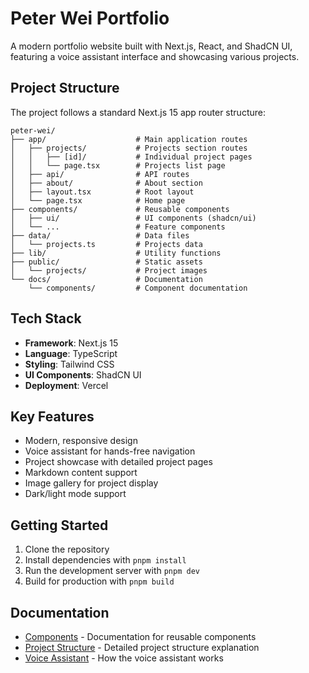 # Peter Wei Portfolio

A modern portfolio website built with Next.js, React, and ShadCN UI, featuring a voice assistant interface and showcasing various projects.

## Project Structure

The project follows a standard Next.js 15 app router structure:

```
peter-wei/
├── app/                    # Main application routes
│   ├── projects/           # Projects section routes
│   │   ├── [id]/           # Individual project pages
│   │   └── page.tsx        # Projects list page
│   ├── api/                # API routes
│   ├── about/              # About section
│   ├── layout.tsx          # Root layout
│   └── page.tsx            # Home page
├── components/             # Reusable components
│   ├── ui/                 # UI components (shadcn/ui)
│   └── ...                 # Feature components
├── data/                   # Data files
│   └── projects.ts         # Projects data
├── lib/                    # Utility functions
├── public/                 # Static assets
│   └── projects/           # Project images
└── docs/                   # Documentation
    └── components/         # Component documentation
```

## Tech Stack

- **Framework**: Next.js 15
- **Language**: TypeScript
- **Styling**: Tailwind CSS
- **UI Components**: ShadCN UI
- **Deployment**: Vercel

## Key Features

- Modern, responsive design
- Voice assistant for hands-free navigation
- Project showcase with detailed project pages
- Markdown content support
- Image gallery for project display
- Dark/light mode support

## Getting Started

1. Clone the repository
2. Install dependencies with `pnpm install`
3. Run the development server with `pnpm dev`
4. Build for production with `pnpm build`

## Documentation

- [Components](./components/README.md) - Documentation for reusable components
- [Project Structure](./structure.md) - Detailed project structure explanation
- [Voice Assistant](./voice-assistant.md) - How the voice assistant works 